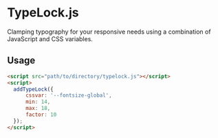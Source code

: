 # TypeLock.js

Clamping typography for your responsive needs using a combination of JavaScript and CSS variables.

## Usage

```html
<script src="path/to/directory/typelock.js"></script>
<script>
  addTypeLock({
	  cssvar: '--fontsize-global',
	  min: 14,
	  max: 18,
	  factor: 10
  });
</script>
```
